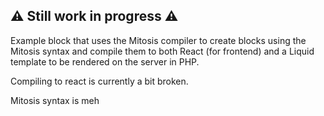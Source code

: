 ## ⚠️ Still work in progress ⚠️

Example block that uses the Mitosis compiler to create blocks using
the Mitosis syntax and compile them to both React (for frontend) and a Liquid
template to be rendered on the server in PHP.

Compiling to react is currently a bit broken.

Mitosis syntax is meh
